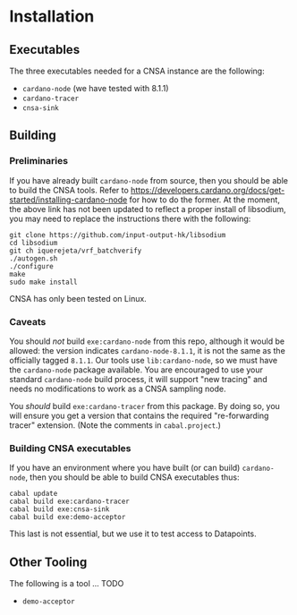 # Installation

## Executables

The three executables needed for a CNSA instance are the following:

 - `cardano-node`    (we have tested with 8.1.1)
 - `cardano-tracer`
 - `cnsa-sink`

## Building
### Preliminaries

If you have already built `cardano-node` from source, then you should
be able to build the CNSA tools.  Refer to
https://developers.cardano.org/docs/get-started/installing-cardano-node
for how to do the former.  At the moment, the above link has not been
updated to reflect a proper install of libsodium, you may need to
replace the instructions there with the following:

``` shell
git clone https://github.com/input-output-hk/libsodium
cd libsodium
git ch iquerejeta/vrf_batchverify
./autogen.sh
./configure
make
sudo make install
```

CNSA has only been tested on Linux.

### Caveats

You should *not* build `exe:cardano-node` from this repo, although it
would be allowed: the version indicates `cardano-node-8.1.1`, it is not the
same as the officially tagged `8.1.1`.  Our tools use
`lib:cardano-node`, so we must have the `cardano-node` package
available.  You are encouraged to use your standard `cardano-node`
build process, it will support "new tracing" and needs no
modifications to work as a CNSA sampling node.

You *should* build `exe:cardano-tracer` from this package. By doing
so, you will ensure you get a version that contains the required
"re-forwarding tracer" extension.  (Note the comments in
`cabal.project`.)

### Building CNSA executables

If you have an environment where you have built (or can build)
`cardano-node`, then you should be able to build CNSA executables thus:

    cabal update
    cabal build exe:cardano-tracer
    cabal build exe:cnsa-sink
    cabal build exe:demo-acceptor

This last is not essential, but we use it to test access to Datapoints.

## Other Tooling 

The following is a tool ... TODO
 - `demo-acceptor`
 
